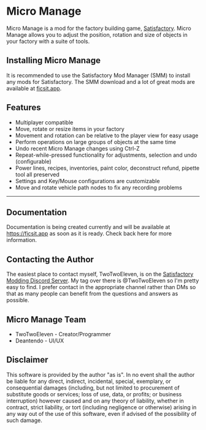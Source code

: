 # Micro Manage

Micro Manage is a mod for the factory building game, [Satisfactory](https://satisfactory.gamepedia.com/Satisfactory_Wiki). Micro Manage allows you to adjust the position, rotation and size of objects in your factory with a suite of tools.

## Installing Micro Manage

It is recommended to use the Satisfactory Mod Manager (SMM) to install any mods for Satisfactory.  The SMM download and a lot of great mods are available at [ficsit.app](https://ficsit.app/).

## Features

* Multiplayer compatible
* Move, rotate or resize items in your factory
* Movement and rotation can be relative to the player view for easy usage
* Perform operations on large groups of objects at the same time
* Undo recent Micro Manage changes using Ctrl-Z
* Repeat-while-pressed functionality for adjustments, selection and undo (configurable)
* Power lines, recipes, inventories, paint color, deconstruct refund, pipette tool all preserved
* Settings and Key/Mouse configurations are customizable
* Move and rotate vehicle path nodes to fix any recording problems

---
## Documentation

Documentation is being created currently and will be available at https://ficsit.app as soon as it is ready.  Check back here for more information.

## Contacting the Author

The easiest place to contact myself, TwoTwoEleven, is on the [Satisfactory Modding Discord Server](https://discord.gg/TShj39G).  My tag over there is @TwoTwoEleven so I'm pretty easy to find.  I prefer contact in the appropriate channel rather than DMs so that as many people can benefit from the questions and answers as possible.

## Micro Manage Team

- TwoTwoEleven - Creator/Programmer
- Deantendo - UI/UX

## Disclaimer

This software is provided by the author "as is". In no event shall the author be liable for any direct, indirect, incidental, special, exemplary, or consequential damages (including, but not limited to procurement of substitute goods or services; loss of use, data, or profits; or business interruption) however caused and on any 
theory of liability, whether in contract, strict liability, or tort (including negligence or otherwise) arising in any way out of the use of this software, even if advised of the possibility of such damage.
